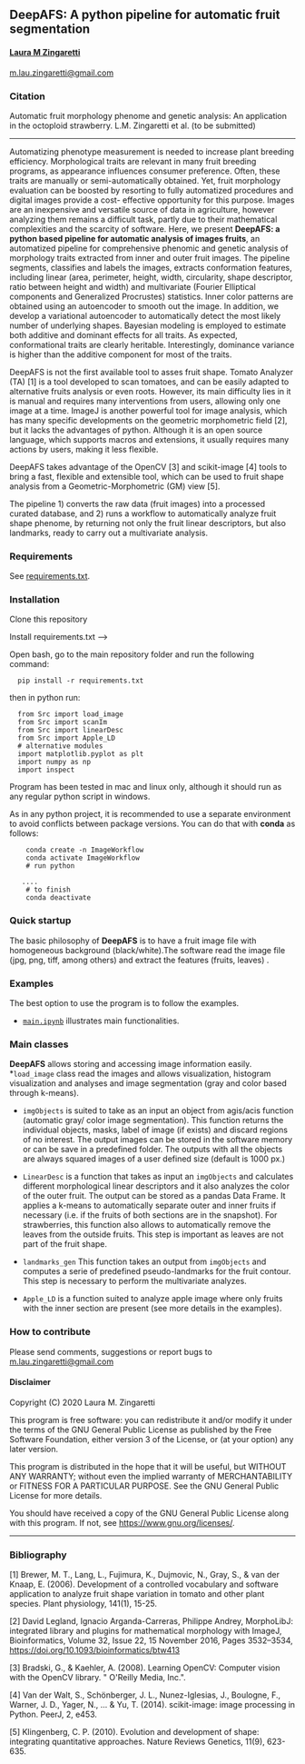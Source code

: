 ## DeepAFS: A python pipeline for automatic fruit segmentation

#### [Laura M Zingaretti](https://publons.com/researcher/3104357/maria-laura-zingaretti/)
m.lau.zingaretti@gmail.com

### Citation

Automatic fruit morphology phenome and genetic analysis: An application in the octoploid strawberry. L.M. Zingaretti et al. (to be submitted)

---
Automatizing phenotype measurement is needed to increase plant breeding efficiency. Morphological traits are relevant in many fruit breeding programs, as appearance influences consumer preference. Often, these traits are manually or semi-automatically obtained. Yet, fruit morphology evaluation can be boosted by resorting to fully automatized procedures and digital images provide a cost- effective opportunity for this purpose. Images are an inexpensive and versatile source of data in agriculture, however analyzing them remains a difficult task, partly due to their mathematical complexities and the scarcity of software. Here, we present **DeepAFS: a python based pipeline for automatic analysis of images fruits**, an automatized pipeline for comprehensive phenomic and genetic analysis of morphology traits extracted from inner and outer fruit images. The pipeline segments, classifies and labels the images, extracts conformation features, including linear (area, perimeter, height, width, circularity, shape descriptor, ratio between height and width) and multivariate (Fourier Elliptical components and Generalized Procrustes) statistics. Inner color patterns are obtained using an autoencoder to smooth out the image. In addition, we develop a variational autoencoder to automatically detect the most likely number of underlying shapes. Bayesian modeling is employed to estimate both additive and dominant effects for all traits. As expected, conformational traits are clearly heritable. Interestingly, dominance variance is higher than the additive component for most of the traits. 

DeepAFS is not the first available tool to  asses fruit shape. Tomato Analyzer (TA) [1] is a tool developed to scan tomatoes, and can be easily adapted to alternative fruits analysis or even roots. However, its main difficulty lies in it is manual and requires many interventions from users, allowing only one image at a time. ImageJ is another powerful tool for image analysis, which has many specific developments on the geometric morphometric field [2], but it lacks the advantages of python. Although it is an open source language, which supports macros and  extensions, it usually requires many actions by users, making it less flexible.   

DeepAFS takes advantage of the OpenCV [3] and scikit-image [4] tools to bring a fast, flexible and extensible tool, which can be used to fruit shape analysis from a Geometric-Morphometric (GM) view [5]. 

The pipeline 1) converts the raw data (fruit images) into a processed curated database, and 2) runs a workflow to automatically analyze fruit shape phenome, by returning not only the fruit linear descriptors, but also landmarks, ready to carry out a multivariate analysis.

### Requirements
See [requirements.txt](https://github.com/lauzingaretti/DeepAFS/blob/master/requirements.txt).

### Installation
Clone this repository

Install requirements.txt -->

Open bash, go to the  main repository folder and run the following command:

      pip install -r requirements.txt

then in python run:

      from Src import load_image
      from Src import scanIm
      from Src import linearDesc
      from Src import Apple_LD
      # alternative modules
      import matplotlib.pyplot as plt
      import numpy as np
      import inspect

Program has been tested in mac and linux only, although it should run as any regular python script in windows.

As in any python project, it is recommended to use a separate environment to avoid conflicts between package versions. You can do that with **conda** as follows:

```
    conda create -n ImageWorkflow
    conda activate ImageWorkflow
    # run python

   ....
    # to finish
    conda deactivate
```
### Quick startup
The basic philosophy of **DeepAFS** is to have a fruit image file with homogeneous background (black/white).The software read the image file (jpg, png, tiff, among others) and extract the features (fruits, leaves)
.


### Examples
The best option to use the program is to follow the examples.
* [`main.ipynb`](https://github.com/lauzingaretti/DeepAFS/blob/master/main.ipynb) illustrates main functionalities.


### Main classes

**DeepAFS** allows storing and accessing image information easily.
*```load_image``` class read the images and allows visualization, histogram visualization and analyses and image segmentation (gray and color based through k-means).

* ```imgObjects``` is suited to take as an input an object  from agis/acis function (automatic gray/ color image segmentation). This function returns the individual objects, masks, label of image (if exists) and discard regions of no interest. The output images can be stored in the software memory or can be save in a predefined folder. The outputs with all the objects are always squared images of a user defined size (default is 1000 px.)

* ```LinearDesc``` is a function that takes as input an  `imgObjects` and calculates different morphological linear descriptors and it also analyzes the color of the outer fruit. The output can be stored as a pandas Data Frame.
 It applies a k-means to automatically separate outer and inner fruits if necessary (i.e. if the  fruits of both sections are in the snapshot). For strawberries, this function also allows to automatically remove the  leaves from the outside fruits. This step is important as leaves are  not part of the fruit shape.

* ```landmarks_gen``` This function takes an output from `imgObjects` and computes a serie of predefined pseudo-landmarks for the fruit contour. This step is necessary to perform the multivariate analyzes.

* ```Apple_LD``` is a function suited to analyze apple image where only fruits with the inner section are present (see more details in the examples). 


### How to contribute
Please send comments, suggestions or report bugs to m.lau.zingaretti@gmail.com

#### Disclaimer
Copyright (C) 2020 Laura M. Zingaretti

This program is free software: you can redistribute it and/or modify
it under the terms of the GNU General Public License as published by
the Free Software Foundation, either version 3 of the License, or
(at your option) any later version.

This program is distributed in the hope that it will be useful,
but WITHOUT ANY WARRANTY; without even the implied warranty of
MERCHANTABILITY or FITNESS FOR A PARTICULAR PURPOSE.  See the
GNU General Public License for more details.

You should have received a copy of the GNU General Public License
along with this program.  If not, see <https://www.gnu.org/licenses/>.


---

### Bibliography

[1] Brewer, M. T., Lang, L., Fujimura, K., Dujmovic, N., Gray, S., & van der Knaap, E. (2006). Development of a controlled vocabulary and software application to analyze fruit shape variation in tomato and other plant species. Plant physiology, 141(1), 15-25.

[2] David Legland, Ignacio Arganda-Carreras, Philippe Andrey, MorphoLibJ: integrated library and plugins for mathematical morphology with ImageJ, Bioinformatics, Volume 32, Issue 22, 15 November 2016, Pages 3532–3534, https://doi.org/10.1093/bioinformatics/btw413

[3] Bradski, G., & Kaehler, A. (2008). Learning OpenCV: Computer vision with the OpenCV library. " O'Reilly Media, Inc.".

[4] Van der Walt, S., Schönberger, J. L., Nunez-Iglesias, J., Boulogne, F., Warner, J. D., Yager, N., ... & Yu, T. (2014). scikit-image: image processing in Python. PeerJ, 2, e453.

[5] Klingenberg, C. P. (2010). Evolution and development of shape: integrating quantitative approaches. Nature Reviews Genetics, 11(9), 623-635.
